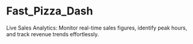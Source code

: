 # Fast_Pizza_Dash
Live Sales Analytics: Monitor real-time sales figures, identify peak hours, and track revenue trends effortlessly.
